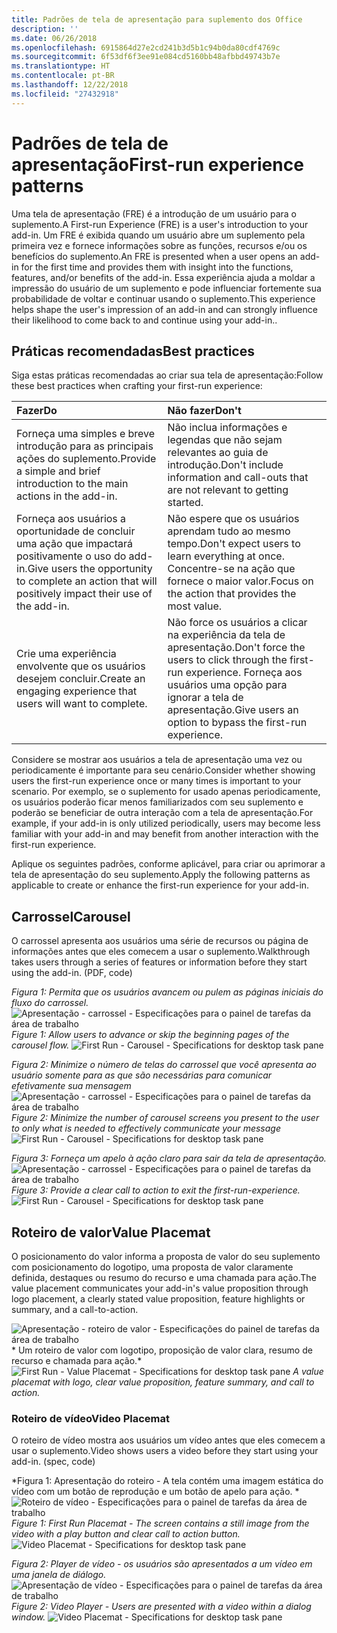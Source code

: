 ```yaml
---
title: Padrões de tela de apresentação para suplemento dos Office
description: ''
ms.date: 06/26/2018
ms.openlocfilehash: 6915864d27e2cd241b3d5b1c94b0da80cdf4769c
ms.sourcegitcommit: 6f53df6f3ee91e084cd5160bb48afbbd49743b7e
ms.translationtype: HT
ms.contentlocale: pt-BR
ms.lasthandoff: 12/22/2018
ms.locfileid: "27432918"
---
```

# <a name="first-run-experience-patterns"></a><span data-ttu-id="a5b41-102">Padrões de tela de apresentação</span><span class="sxs-lookup"><span data-stu-id="a5b41-102">First-run experience patterns</span></span>

<span data-ttu-id="a5b41-103">Uma tela de apresentação (FRE) é a introdução de um usuário para o suplemento.</span><span class="sxs-lookup"><span data-stu-id="a5b41-103">A First-run Experience (FRE) is a user's introduction to your add-in.</span></span> <span data-ttu-id="a5b41-104">Um FRE é exibida quando um usuário abre um suplemento pela primeira vez e fornece informações sobre as funções, recursos e/ou os benefícios do suplemento.</span><span class="sxs-lookup"><span data-stu-id="a5b41-104">An FRE is presented when a user opens an add-in for the first time and provides them with insight into the functions, features, and/or benefits of the add-in.</span></span> <span data-ttu-id="a5b41-105">Essa experiência ajuda a moldar a impressão do usuário de um suplemento e pode influenciar fortemente sua probabilidade de voltar e continuar usando o suplemento.</span><span class="sxs-lookup"><span data-stu-id="a5b41-105">This experience helps shape the user's impression of an add-in and can strongly influence their likelihood to come back to and continue using your add-in..</span></span>

## <a name="best-practices"></a><span data-ttu-id="a5b41-106">Práticas recomendadas</span><span class="sxs-lookup"><span data-stu-id="a5b41-106">Best practices</span></span>


<span data-ttu-id="a5b41-107">Siga estas práticas recomendadas ao criar sua tela de apresentação:</span><span class="sxs-lookup"><span data-stu-id="a5b41-107">Follow these best practices when crafting your first-run experience:</span></span>

|<span data-ttu-id="a5b41-108">Fazer</span><span class="sxs-lookup"><span data-stu-id="a5b41-108">Do</span></span>|<span data-ttu-id="a5b41-109">Não fazer</span><span class="sxs-lookup"><span data-stu-id="a5b41-109">Don't</span></span>|
|:------|:------|
|<span data-ttu-id="a5b41-110">Forneça uma simples e breve introdução para as principais ações do suplemento.</span><span class="sxs-lookup"><span data-stu-id="a5b41-110">Provide a simple and brief introduction to the main actions in the add-in.</span></span> | <span data-ttu-id="a5b41-111">Não inclua informações e legendas que não sejam relevantes ao guia de introdução.</span><span class="sxs-lookup"><span data-stu-id="a5b41-111">Don't include information and call-outs that are not relevant to getting started.</span></span>
|<span data-ttu-id="a5b41-112">Forneça aos usuários a oportunidade de concluir uma ação que impactará positivamente o uso do add-in.</span><span class="sxs-lookup"><span data-stu-id="a5b41-112">Give users the opportunity to complete an action that will positively impact their use of the add-in.</span></span> | <span data-ttu-id="a5b41-113">Não espere que os usuários aprendam tudo ao mesmo tempo.</span><span class="sxs-lookup"><span data-stu-id="a5b41-113">Don't expect users to learn everything at once.</span></span> <span data-ttu-id="a5b41-114">Concentre-se na ação que fornece o maior valor.</span><span class="sxs-lookup"><span data-stu-id="a5b41-114">Focus on the action that provides the most value.</span></span>
|<span data-ttu-id="a5b41-115">Crie uma experiência envolvente que os usuários desejem concluir.</span><span class="sxs-lookup"><span data-stu-id="a5b41-115">Create an engaging experience that users will want to complete.</span></span> | <span data-ttu-id="a5b41-116">Não force os usuários a clicar na experiência da tela de apresentação.</span><span class="sxs-lookup"><span data-stu-id="a5b41-116">Don't force the users to click through the first-run experience.</span></span> <span data-ttu-id="a5b41-117">Forneça aos usuários uma opção para ignorar a tela de apresentação.</span><span class="sxs-lookup"><span data-stu-id="a5b41-117">Give users an option to bypass the first-run experience.</span></span> |



<span data-ttu-id="a5b41-118">Considere se mostrar aos usuários a tela de apresentação uma vez ou periodicamente é importante para seu cenário.</span><span class="sxs-lookup"><span data-stu-id="a5b41-118">Consider whether showing users the first-run experience once or many times is important to your scenario.</span></span> <span data-ttu-id="a5b41-119">Por exemplo, se o suplemento for usado apenas periodicamente, os usuários poderão ficar menos familiarizados com seu suplemento e poderão se beneficiar de outra interação com a tela de apresentação.</span><span class="sxs-lookup"><span data-stu-id="a5b41-119">For example, if your add-in is only utilized periodically, users may become less familiar with your add-in and may benefit from another interaction with the first-run experience.</span></span>



<span data-ttu-id="a5b41-120">Aplique os seguintes padrões, conforme aplicável, para criar ou aprimorar a tela de apresentação do seu suplemento.</span><span class="sxs-lookup"><span data-stu-id="a5b41-120">Apply the following patterns as applicable to create or enhance the first-run experience for your add-in.</span></span>



## <a name="carousel"></a><span data-ttu-id="a5b41-121">Carrossel</span><span class="sxs-lookup"><span data-stu-id="a5b41-121">Carousel</span></span>


<span data-ttu-id="a5b41-122">O carrossel apresenta aos usuários uma série de recursos ou página de informações antes que eles comecem a usar o suplemento.</span><span class="sxs-lookup"><span data-stu-id="a5b41-122">Walkthrough takes users through a series of features or information before they start using the add-in. (PDF, code)</span></span>

<span data-ttu-id="a5b41-123">*Figura 1: Permita que os usuários avancem ou pulem as páginas iniciais do fluxo do carrossel.*
![ Apresentação - carrossel - Especificações para o painel de tarefas da área de trabalho](../images/add-in-FRE-step-1.png)</span><span class="sxs-lookup"><span data-stu-id="a5b41-123">*Figure 1: Allow users to advance or skip the beginning pages of the carousel flow.*
![First Run - Carousel - Specifications for desktop task pane](../images/add-in-FRE-step-1.png)</span></span>



<span data-ttu-id="a5b41-124">*Figura 2: Minimize o número de telas do carrossel que você apresenta ao usuário somente para as que são necessárias para comunicar efetivamente sua mensagem*
![ Apresentação - carrossel - Especificações para o painel de tarefas da área de trabalho](../images/add-in-FRE-step-2.png)</span><span class="sxs-lookup"><span data-stu-id="a5b41-124">*Figure 2: Minimize the number of carousel screens you present to the user to only what is needed to effectively communicate your message*
![First Run - Carousel - Specifications for desktop task pane](../images/add-in-FRE-step-2.png)</span></span>


<span data-ttu-id="a5b41-125">*Figura 3: Forneça um apelo à ação claro para sair da tela de apresentação.*
![ Apresentação - carrossel - Especificações para o painel de tarefas da área de trabalho](../images/add-in-FRE-step-3.png)</span><span class="sxs-lookup"><span data-stu-id="a5b41-125">*Figure 3: Provide a clear call to action to exit the first-run-experience.*
![First Run - Carousel - Specifications for desktop task pane](../images/add-in-FRE-step-3.png)</span></span>



## <a name="value-placemat"></a><span data-ttu-id="a5b41-126">Roteiro de valor</span><span class="sxs-lookup"><span data-stu-id="a5b41-126">Value Placemat</span></span>

<span data-ttu-id="a5b41-127">O posicionamento do valor informa a proposta de valor do seu suplemento com posicionamento do logotipo, uma proposta de valor claramente definida, destaques ou resumo do recurso e uma chamada para ação.</span><span class="sxs-lookup"><span data-stu-id="a5b41-127">The value placement communicates your add-in's value proposition through logo placement, a clearly stated value proposition, feature highlights or summary, and a call-to-action.</span></span>



<span data-ttu-id="a5b41-128">![Apresentação - roteiro de valor - Especificações do painel de tarefas da área de trabalho ](../images/add-in-FRE-value.png)
\* Um roteiro de valor com logotipo, proposição de valor clara, resumo de recurso e chamada para ação.\*</span><span class="sxs-lookup"><span data-stu-id="a5b41-128">![First Run - Value Placemat - Specifications for desktop task pane](../images/add-in-FRE-value.png)
*A value placemat with logo, clear value proposition, feature summary, and call to action.*</span></span>


### <a name="video-placemat"></a><span data-ttu-id="a5b41-129">Roteiro de vídeo</span><span class="sxs-lookup"><span data-stu-id="a5b41-129">Video Placemat</span></span>

<span data-ttu-id="a5b41-130">O roteiro de vídeo mostra aos usuários um vídeo antes que eles comecem a usar o suplemento.</span><span class="sxs-lookup"><span data-stu-id="a5b41-130">Video shows users a video before they start using your add-in. (spec, code)</span></span>


<span data-ttu-id="a5b41-131">\*Figura 1: Apresentação do roteiro - A tela contém uma imagem estática do vídeo com um botão de reprodução e um botão de apelo para ação. \*![Roteiro de vídeo - Especificações para o painel de tarefas da área de trabalho](../images/add-in-FRE-video.png)</span><span class="sxs-lookup"><span data-stu-id="a5b41-131">*Figure 1: First Run Placemat - The screen contains a still image from the video with a play button and clear call to action button.*![Video Placemat - Specifications for desktop task pane](../images/add-in-FRE-video.png)</span></span>



<span data-ttu-id="a5b41-132">*Figura 2: Player de vídeo - os usuários são apresentados a um vídeo em uma janela de diálogo.*
![ Apresentação de vídeo - Especificações para o painel de tarefas da área de trabalho](../images/add-in-FRE-video-dialog.png)</span><span class="sxs-lookup"><span data-stu-id="a5b41-132">*Figure 2: Video Player - Users are presented with a video within a dialog window.*
![Video Placemat - Specifications for desktop task pane](../images/add-in-FRE-video-dialog.png)</span></span>
